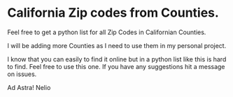 # California Zip codes from Counties.
Feel free to get a python list for all Zip Codes in Californian Counties.

I will be adding more Counties as I need to use them in my personal project.

I know that you can easily to find it online but in a python list like this is hard to find. Feel free to use this one. If you have any suggestions hit a message on issues.

Ad Astra!
Nelio

